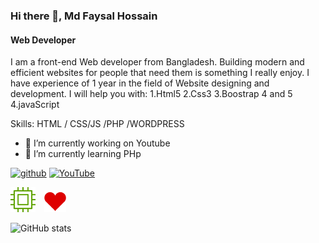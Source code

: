 ### Hi there 👋, Md Faysal Hossain
#### Web Developer
I am a front-end Web developer from Bangladesh. Building modern and efficient websites for people that need them is something I really enjoy. I have experience of 1 year in the field of Website designing and development. I will help you with: 1.Html5 2.Css3 3.Boostrap 4 and 5 4.javaScript

Skills:  HTML / CSS/JS /PHP /WORDPRESS

- 🔭 I’m currently working on Youtube 
- 🌱 I’m currently learning PHp 


[<img src='https://cdn.jsdelivr.net/npm/simple-icons@3.0.1/icons/github.svg' alt='github' height='40'>](https://github.com/mdfaysalhossain)  [<img src='https://cdn.jsdelivr.net/npm/simple-icons@3.0.1/icons/youtube.svg' alt='YouTube' height='40'>](https://www.youtube.com/channel/UCHrZ2wv_jpFz9WucPVLtP_w)  

<a href='https://docs.github.com/en/developers'><img src='https://raw.githubusercontent.com/acervenky/animated-github-badges/master/assets/devbadge.gif' width='40' height='40'></a> <a href='https://docs.github.com/en/github/supporting-the-open-source-community-with-github-sponsors'><img src='https://raw.githubusercontent.com/acervenky/animated-github-badges/master/assets/sponsorbadge.gif' width='35' height='35'></a> 

![GitHub stats](https://github-readme-stats.vercel.app/api?username=mdfaysalhossain&show_icons=true)  




<!--
### Hi there 👋

**mdfaysalhossain/mdfaysalhossain** is a ✨ _special_ ✨ repository because its `README.md` (this file) appears on your GitHub profile.

Here are some ideas to get you started:

- 🔭 I’m currently working on ...
- 🌱 I’m currently learning ...
- 👯 I’m looking to collaborate on ...
- 🤔 I’m looking for help with ...
- 💬 Ask me about ...
- 📫 How to reach me: ...
- 😄 Pronouns: ...
- ⚡ Fun fact: ...
-->
